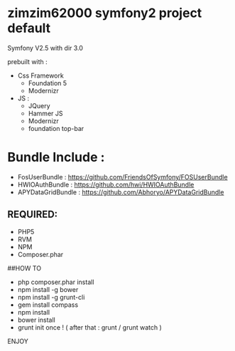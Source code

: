 zimzim62000 symfony2 project default
=========

Symfony V2.5 with dir 3.0

prebuilt with :
* Css Framework
    * Foundation 5
    * Modernizr
* JS :
    * JQuery
    * Hammer JS
    * Modernizr
    * foundation top-bar



# Bundle Include :
* FosUserBundle : https://github.com/FriendsOfSymfony/FOSUserBundle
* HWIOAuthBundle : https://github.com/hwi/HWIOAuthBundle
* APYDataGridBundle : https://github.com/Abhoryo/APYDataGridBundle



## REQUIRED:

* PHP5
* RVM
* NPM
* Composer.phar



##HOW TO

* php composer.phar install
* npm install -g bower
* npm install -g grunt-cli
* gem install compass
* npm install
* bower install
* grunt init once ! ( after that : grunt / grunt watch )

ENJOY
